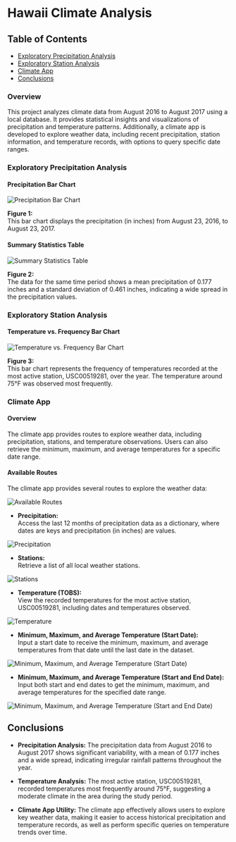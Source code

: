 # Hawaii Climate Analysis

## Table of Contents
- [Exploratory Precipitation Analysis](#exploratory-precipitation-analysis)
- [Exploratory Station Analysis](#exploratory-station-analysis)
- [Climate App](#climate-app)
- [Conclusions](#conclusions)

### Overview

This project analyzes climate data from August 2016 to August 2017 using a local database. It provides statistical insights and visualizations of precipitation and temperature patterns. Additionally, a climate app is developed to explore weather data, including recent precipitation, station information, and temperature records, with options to query specific date ranges.

### Exploratory Precipitation Analysis

#### Precipitation Bar Chart
![Precipitation Bar Chart](https://github.com/pixare7/sqlalchemy-project/blob/main/images/fig1.png)

**Figure 1:**  
This bar chart displays the precipitation (in inches) from August 23, 2016, to August 23, 2017.

#### Summary Statistics Table
![Summary Statistics Table](https://github.com/pixare7/sqlalchemy-project/blob/main/images/fig2.png)

**Figure 2:**  
The data for the same time period shows a mean precipitation of 0.177 inches and a standard deviation of 0.461 inches, indicating a wide spread in the precipitation values.

### Exploratory Station Analysis

#### Temperature vs. Frequency Bar Chart
![Temperature vs. Frequency Bar Chart](https://github.com/pixare7/sqlalchemy-project/blob/main/images/fig3.png)

**Figure 3:**  
This bar chart represents the frequency of temperatures recorded at the most active station, USC00519281, over the year. The temperature around 75°F was observed most frequently.

### Climate App

#### Overview

The climate app provides routes to explore weather data, including precipitation, stations, and temperature observations. Users can also retrieve the minimum, maximum, and average temperatures for a specific date range.

#### Available Routes

The climate app provides several routes to explore the weather data:

![Available Routes](https://github.com/pixare7/sqlalchemy-project/blob/main/images/fig4.png)

- **Precipitation:**  
  Access the last 12 months of precipitation data as a dictionary, where dates are keys and precipitation (in inches) are values.

![Precipitation](https://github.com/pixare7/sqlalchemy-project/blob/main/images/fig5.png)

- **Stations:**  
  Retrieve a list of all local weather stations.

![Stations](https://github.com/pixare7/sqlalchemy-project/blob/main/images/fig6.png)

- **Temperature (TOBS):**  
  View the recorded temperatures for the most active station, USC00519281, including dates and temperatures observed.

![Temperature](https://github.com/pixare7/sqlalchemy-project/blob/main/images/fig7.png)

- **Minimum, Maximum, and Average Temperature (Start Date):**  
  Input a start date to receive the minimum, maximum, and average temperatures from that date until the last date in the dataset.

![Minimum, Maximum, and Average Temperature (Start Date)](https://github.com/pixare7/sqlalchemy-project/blob/main/images/fig8.png)

- **Minimum, Maximum, and Average Temperature (Start and End Date):**  
  Input both start and end dates to get the minimum, maximum, and average temperatures for the specified date range.

![Minimum, Maximum, and Average Temperature (Start and End Date)](https://github.com/pixare7/sqlalchemy-project/blob/main/images/fig9.png)

## Conclusions

- **Precipitation Analysis:** The precipitation data from August 2016 to August 2017 shows significant variability, with a mean of 0.177 inches and a wide spread, indicating irregular rainfall patterns throughout the year.

- **Temperature Analysis:** The most active station, USC00519281, recorded temperatures most frequently around 75°F, suggesting a moderate climate in the area during the study period.

- **Climate App Utility:** The climate app effectively allows users to explore key weather data, making it easier to access historical precipitation and temperature records, as well as perform specific queries on temperature trends over time.
